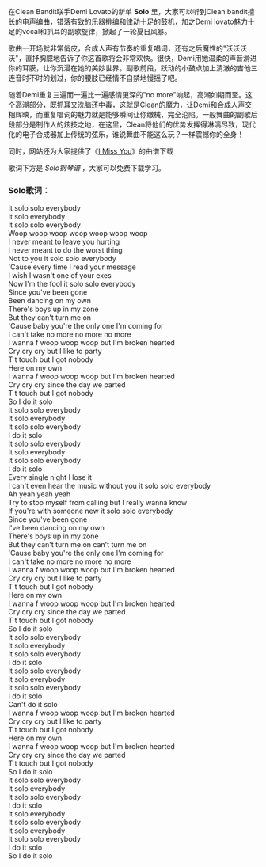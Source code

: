 

在Clean Bandit联手Demi Lovato的新单 **Solo** 里，大家可以听到Clean
bandit擅长的电声编曲，错落有致的乐器排编和律动十足的鼓机，加之Demi lovato魅力十足的vocal和抓耳的副歌旋律，掀起了一轮夏日风暴。

歌曲一开场就非常俏皮，合成人声有节奏的重复唱词，还有之后魔性的"沃沃沃沃"，直抒胸臆地告诉了你这首歌将会非常欢快。很快，Demi用她温柔的声音滑进你的耳膜，让你沉浸在她的美妙世界。副歌前段，跃动的小鼓点加上清澈的吉他三连音时不时的划过，你的腰肢已经情不自禁地慢摇了吧。

随着Demi重复三遍而一遍比一遍感情更深的"no
more"响起，高潮如期而至。这个高潮部分，既抓耳又洗脑还中毒，这就是Clean的魔力，让Demi和合成人声交相辉映，而重复唱词的魅力就是能够瞬间让你缴械，完全沦陷。一般舞曲的副歌后段部分是制作人的炫技之地，在这里，Clean将他们的优势发挥得淋漓尽致，现代化的电子合成器加上传统的弦乐，谁说舞曲不能这么玩？一样震撼你的全身！

同时，网站还为大家提供了《[I Miss You](Music-9494-I-Miss-You-Clean-Bandit.html "I Miss
You")》的曲谱下载

歌词下方是 _Solo钢琴谱_ ，大家可以免费下载学习。

### Solo歌词：

It solo solo everybody  
It solo everybody  
It solo solo everybody  
Woop woop woop woop woop woop woop  
I never meant to leave you hurting  
I never meant to do the worst thing  
Not to you it solo solo everybody  
'Cause every time I read your message  
I wish I wasn't one of your exes  
Now I'm the fool it solo solo everybody  
Since you've been gone  
Been dancing on my own  
There's boys up in my zone  
But they can't turn me on  
'Cause baby you're the only one I'm coming for  
I can't take no more no more no more  
I wanna f woop woop woop but I'm broken hearted  
Cry cry cry but I like to party  
T t touch but I got nobody  
Here on my own  
I wanna f woop woop woop but I'm broken hearted  
Cry cry cry since the day we parted  
T t touch but I got nobody  
So I do it solo  
It solo solo everybody  
It solo everybody  
It solo solo everybody  
I do it solo  
It solo solo everybody  
It solo everybody  
It solo solo everybody  
I do it solo  
Every single night I lose it  
I can't even hear the music without you it solo solo everybody  
Ah yeah yeah yeah  
Try to stop myself from calling but I really wanna know  
If you're with someone new it solo solo everybody  
Since you've been gone  
I've been dancing on my own  
There's boys up in my zone  
But they can't turn me on can't turn me on  
'Cause baby you're the only one I'm coming for  
I can't take no more no more no more  
I wanna f woop woop woop but I'm broken hearted  
Cry cry cry but I like to party  
T t touch but I got nobody  
Here on my own  
I wanna f woop woop woop but I'm broken hearted  
Cry cry cry since the day we parted  
T t touch but I got nobody  
So I do it solo  
It solo solo everybody  
It solo everybody  
It solo solo everybody  
I do it solo  
It solo solo everybody  
It solo everybody  
It solo solo everybody  
I do it solo  
Can't do it solo  
I wanna f woop woop woop but I'm broken hearted  
Cry cry cry but I like to party  
T t touch but I got nobody  
Here on my own  
I wanna f woop woop woop but I'm broken hearted  
Cry cry cry since the day we parted  
T t touch but I got nobody  
So I do it solo  
It solo solo everybody  
It solo everybody  
It solo solo everybody  
I do it solo  
It solo everybody  
It solo solo everybody  
It solo everybody  
It solo solo everybody  
I do it solo  
So I do it solo

